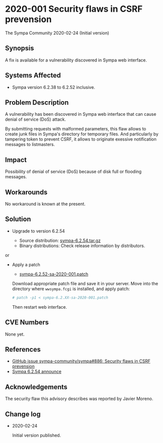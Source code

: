 2020-001 Security flaws in CSRF prevension
==========================================

The Sympa Community
2020-02-24 (Initial version)


Synopsis
--------

A fix is available for a vulnerability discovered in Sympa web
interface.


Systems Affected
----------------

  - Sympa version 6.2.38 to 6.2.52 inclusive.


Problem Description
-------------------

A vulnerability has been discovered in Sympa web interface that can
cause denial of service (DoS) attack.

By submitting requests with malformed parameters, this flaw allows to
create junk files in Sympa's directory for temporary files.  And
particularly by tampering token to prevent CSRF, it allows to originate
exessive notification messages to listmasters.


Impact
------

Possibility of denial of service (DoS) because of disk full or flooding
messages.


Workarounds
-----------

No workaround is known at the present.


Solution
--------

  - Upgrade to version 6.2.54

      - Source distribution: [sympa-6.2.54.tar.gz](https://github.com/sympa-community/sympa/releases/download/6.2.54/sympa-6.2.54.tar.gz)
      - Binary distributions: Check release information by
        distributors.

or

   - Apply a patch

      - [sympa-6.2.52-sa-2020-001.patch](https://github.com/sympa-community/sympa/releases/download/6.2.54/sympa-6.2.52-sa-2020-001.patch)

      Download appropriate patch file and save it in your server.  Move
      into the directory where `wwsympa.fcgi` is installed, and apply
      patch:
      ``` bash
      # patch -p1 < sympa-6.2.XX-sa-2020-001.patch
      ```
      Then restart web interface.


CVE Numbers
-----------

None yet.


References
----------

  - [GitHub issue sympa-community/sympa\#886: Security flaws in CSRF prevension](https://github.com/sympa-community/sympa/issues/886)
  - [Sympa 6.2.54 announce](https://github.com/sympa-community/sympa/releases/tag/6.2.54)


Acknowledgements
----------------

The security flaw this advisory describes was reported by Javier Moreno.


Change log
----------

  - 2020-02-24

    Initial version published.
